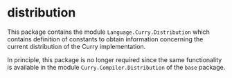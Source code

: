 distribution
============

This package contains the module `Language.Curry.Distribution`
which contains definition of constants to obtain information
concerning the current distribution of the Curry implementation.

In principle, this package is no longer required since
the same functionality is available in the module
`Curry.Compiler.Distribution` of the `base` package.
